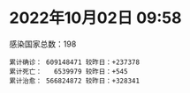 
# 2022年10月02日 09:58
感染国家总数：198
```
累计确诊： 609148471 较昨日：+237378
累计死亡：   6539979 较昨日：+545
累计治愈： 566824872 较昨日：+328341
```
<div id="main" style="width:100%;height:800px;margin-bottom:10px;"></div>
<div id="second" style="width:100%;height:1000px;margin-bottom:10px;"></div>
<div id="third" style="width:100%;height:1000px;margin-bottom:10px;"></div>
<div id="last" style="width:100%;height:3000px;"></div>

<script>
import * as echarts from "echarts";
export default {
  mounted () {
    this.chart = echarts.init(document.getElementById("main"), "dark")
    this.secondChart = echarts.init(document.getElementById("second"), "dark")
    this.thirdChart = echarts.init(document.getElementById("third"), "dark")
    this.lastChart = echarts.init(document.getElementById("last"), "dark")
    var option = {
      tooltip: { trigger: "axis", axisPointer: { type: "shadow" } },
      legend: {},
      grid: { left: "3%", right: "4%", bottom: "3%", containLabel: true },
      xAxis: { type: "value" },
      yAxis: {
        type: "category", data: ["意大利","英国","韩国","德国","巴西","法国","印度","美国",]
      },
      series: [
        { name: "新增确诊", type: "bar", stack: "total", label: { show: true }, emphasis: { focus: "series" }, data: [33068,0,23597,0,0,46596,1177,16270,] }, 
        { name: "累计确诊", type: "bar", stack: "total", label: { show: true }, emphasis: { focus: "series" }, data: [22500346,23893361,24819611,33386229,34715149,35437807,44592289,98248623,] }, 
        { name: "新增死亡", type: "bar", stack: "total", label: { show: true }, emphasis: { focus: "series" }, data: [38,0,44,0,0,0,0,88,] }, 
        { name: "累计死亡", type: "bar", stack: "total", label: { show: true }, emphasis: { focus: "series" }, data: [177130,207908,28489,150064,686097,155112,528655,1084891,] }, 
        { name: "累计治愈", type: "bar", stack: "total", label: { show: true }, emphasis: { focus: "series" }, data: [21867067,24692,24164593,32327200,33853693,34563020,44024164,95113327,] },]
    }
    this.chart.setOption(option);
    var secondOption = {
      tooltip: { trigger: "axis", axisPointer: { type: "shadow" } },
      legend: {},
      grid: { left: "3%", right: "4%", bottom: "3%", containLabel: true },
      xAxis: { type: "value" },
      yAxis: {
        type: "category", data: ["墨西哥","伊朗","荷兰","阿根廷","澳大利亚","越南","西班牙","土耳其","俄罗斯","日本",]
      },
      series: [
        { name: "新增确诊", type: "bar", stack: "total", label: { show: true }, emphasis: { focus: "series" }, data: [0,538,0,0,978,672,0,0,33186,35418,] }, 
        { name: "累计确诊", type: "bar", stack: "total", label: { show: true }, emphasis: { focus: "series" }, data: [7089209,7549186,8430861,9708420,10240631,11480028,13422984,16873793,21018942,21301280,] }, 
        { name: "新增死亡", type: "bar", stack: "total", label: { show: true }, emphasis: { focus: "series" }, data: [0,3,0,0,0,1,0,0,103,105,] }, 
        { name: "累计死亡", type: "bar", stack: "total", label: { show: true }, emphasis: { focus: "series" }, data: [330112,144429,22650,129897,15221,43149,114179,101139,387372,44894,] }, 
        { name: "累计治愈", type: "bar", stack: "total", label: { show: true }, emphasis: { focus: "series" }, data: [6357838,7325962,8364830,9565604,10172662,10592592,13225964,16760418,20093616,20393893,] },]
    }
    this.secondChart.setOption(secondOption);
    var thirdOption = {
      tooltip: { trigger: "axis", axisPointer: { type: "shadow" } },
      legend: {},
      grid: { left: "3%", right: "4%", bottom: "3%", containLabel: true },
      xAxis: { type: "value" },
      yAxis: {
        type: "category", data: ["以色列","泰国","马来西亚","希腊","奥地利","乌克兰","葡萄牙","波兰","哥伦比亚","印度尼西亚",]
      },
      series: [
        { name: "新增确诊", type: "bar", stack: "total", label: { show: true }, emphasis: { focus: "series" }, data: [0,0,0,0,12589,0,0,3565,0,1639,] }, 
        { name: "累计确诊", type: "bar", stack: "total", label: { show: true }, emphasis: { focus: "series" }, data: [4662579,4682132,4840879,4920192,5144116,5177217,5493540,6297123,6307372,6433263,] }, 
        { name: "新增死亡", type: "bar", stack: "total", label: { show: true }, emphasis: { focus: "series" }, data: [0,0,0,0,11,0,0,29,0,10,] }, 
        { name: "累计死亡", type: "bar", stack: "total", label: { show: true }, emphasis: { focus: "series" }, data: [11698,32771,36374,33111,20754,109206,25031,117598,141794,158122,] }, 
        { name: "累计治愈", type: "bar", stack: "total", label: { show: true }, emphasis: { focus: "series" }, data: [4643014,4642894,4778736,4848529,5019774,4980372,5399792,5335940,6134690,6257444,] },]
    }
    this.thirdChart.setOption(thirdOption);
    var lastOption = {
      tooltip: { trigger: "axis", axisPointer: { type: "shadow" } },
      legend: {},
      grid: { left: "3%", right: "4%", bottom: "3%", containLabel: true },
      xAxis: { type: "value" },
      yAxis: {
        type: "category", data: ["朝鲜","西撒哈拉","蒙特塞拉特岛","梵蒂冈","红宝石公主号","钻石公主号","圣文森特岛","列支敦士登公国","安圭拉","圣多美和普林西比","特克斯和凯科斯群岛","圣基茨和尼维斯","乍得","塞拉利昂","利比里亚","科摩罗","几内亚比绍","安提瓜和巴布达","尼日尔","厄立特里亚","也门","冈比亚","摩纳哥","中非共和国","吉布提","多米尼克","萨摩亚","赤道几内亚","塔吉克斯坦","南苏丹","尼加拉瓜","格林纳达","直布罗陀","圣马力诺","布基纳法索","东帝汶","刚果（布）","索马里","贝宁","圣卢西亚","马里","海地","莱索托","巴哈马","几内亚","多哥","坦桑尼亚","毛里求斯","阿鲁巴","巴布亚新几内亚","安道尔","塞舌尔","加蓬","布隆迪","叙利亚","不丹","佛得角","毛里塔尼亚","苏丹","马达加斯加","斐济","伯利兹","圭亚那","斯威士兰","新喀里多尼亚","法属波利尼西亚","苏里南","科特迪瓦","马拉维","塞内加尔","刚果（金）","法属圭亚那","巴巴多斯","安哥拉","马耳他","喀麦隆","卢旺达","柬埔寨","波多黎各","牙买加","纳米比亚","加纳","乌干达","特立尼达和多巴哥","马尔代夫","阿富汗","萨尔瓦多","冰岛","吉尔吉斯斯坦","老挝","马提尼克岛","文莱","莫桑比克","乌兹别克斯坦","津巴布韦","尼日利亚","阿尔及利亚","黑山","卢森堡","博茨瓦纳","阿尔巴尼亚","赞比亚","肯尼亚","北马其顿","阿曼","波黑","亚美尼亚","卡塔尔","洪都拉斯","埃塞俄比亚","利比亚","埃及","委内瑞拉","塞浦路斯","摩尔多瓦","爱沙尼亚","巴勒斯坦","缅甸","多米尼加","科威特","斯里兰卡","巴林","巴拉圭","沙特阿拉伯","阿塞拜疆","拉脱维亚","蒙古国","乌拉圭","巴拿马","白俄罗斯","尼泊尔","厄瓜多尔","阿联酋","哥斯达黎加","玻利维亚","古巴","危地马拉","突尼斯","斯洛文尼亚","黎巴嫩","克罗地亚","立陶宛","保加利亚","摩洛哥","芬兰","哈萨克斯坦","挪威","巴基斯坦","爱尔兰","约旦","新西兰","格鲁吉亚","斯洛伐克","新加坡","孟加拉国","匈牙利","塞尔维亚","伊拉克","瑞典","丹麦","罗马尼亚","菲律宾","南非","瑞士","捷克","秘鲁","加拿大","比利时","智利",]
      },
      series: [
        { name: "新增确诊", type: "bar", stack: "total", label: { show: true }, emphasis: { focus: "series" }, data: [0,0,0,0,0,0,0,0,0,0,0,0,0,0,0,0,0,0,0,0,0,0,0,0,0,0,0,0,0,0,0,0,0,0,0,0,0,0,0,0,3,23,0,0,0,7,0,0,0,0,0,0,0,0,5,0,0,8,0,0,0,0,8,0,0,0,0,50,0,0,0,0,0,0,18,0,1,4,0,102,0,285,0,584,0,122,0,0,0,0,0,1519,0,0,0,49,3,178,0,0,42,18,5,0,0,0,0,507,0,8,0,0,0,0,0,0,0,0,1936,0,7,246,0,77,92,0,0,0,0,0,17,1743,431,0,0,8,697,0,2526,120,881,1051,298,16,0,0,29,0,0,0,0,0,444,3510,480,0,1650,0,0,0,935,3726,0,0,0,0,0,0,3616,] }, 
        { name: "累计确诊", type: "bar", stack: "total", label: { show: true }, emphasis: { focus: "series" }, data: [1,10,11,29,620,712,2298,3026,3865,6230,6380,6541,7583,7751,7961,8471,8796,9098,9931,10170,11935,12508,14622,14913,15690,15747,15925,17012,17786,17823,18491,19536,20095,20793,21631,23253,24837,27214,27638,29408,32641,33756,34490,37290,37652,39060,39440,40478,42914,44997,46227,47141,48691,50129,57307,61730,62374,62823,63285,66676,68242,68854,71348,73390,74152,76599,81106,87258,88028,88398,92893,93974,102580,103131,114710,121652,132501,137881,151732,151931,169253,169385,169396,183181,185042,199310,201785,205637,206083,215860,221618,227756,230312,244218,257465,265431,270676,280360,288658,326308,332263,333549,338439,342961,397993,398750,442875,451675,456391,493587,506994,515645,544803,585313,589388,601869,620548,622802,645952,658520,670780,680805,716543,816575,821532,930254,982864,985422,986866,994037,999759,1005521,1027933,1072807,1108262,1111194,1125164,1145686,1185918,1215925,1233260,1251209,1259769,1264961,1292940,1393620,1462437,1572673,1663653,1746997,1779476,1780691,1844129,1911417,2025677,2094142,2363388,2459982,2588441,3111742,3269497,3951766,4019077,4084307,4108046,4144416,4233468,4544505,4627923,] }, 
        { name: "新增死亡", type: "bar", stack: "total", label: { show: true }, emphasis: { focus: "series" }, data: [0,0,0,0,0,0,0,0,0,0,0,0,0,0,0,0,0,0,0,0,0,0,0,0,0,0,0,0,0,0,0,0,0,0,0,0,0,0,0,0,0,0,0,0,0,0,0,0,0,0,0,0,0,0,0,0,0,0,0,0,0,0,0,0,0,0,0,0,0,0,0,0,0,0,0,0,0,0,0,3,0,0,0,12,0,0,0,0,0,0,0,0,0,0,0,0,0,0,0,0,0,0,0,0,0,0,0,0,0,0,0,0,0,0,0,0,0,0,0,0,1,0,0,1,2,0,0,0,0,0,0,5,0,0,0,0,6,0,0,1,4,0,0,0,0,0,0,0,0,0,0,0,2,1,5,0,6,0,0,0,6,34,0,0,0,0,0,0,24,] }, 
        { name: "累计死亡", type: "bar", stack: "total", label: { show: true }, emphasis: { focus: "series" }, data: [1,1,1,0,10,13,12,59,12,77,36,46,193,126,294,161,175,146,312,103,2157,372,63,113,189,74,29,183,125,138,225,237,108,118,387,138,386,1352,163,391,742,857,706,833,449,285,845,1025,227,668,155,169,306,38,3163,21,410,995,4961,1410,878,686,1281,1422,314,649,1385,826,2682,1968,1443,410,560,1917,806,1935,1466,3056,2609,3320,4065,1459,3628,4207,308,7800,4229,213,2991,758,1044,225,2222,1637,5602,3155,6879,2782,1123,2789,3588,4017,5678,9534,4260,16137,8683,682,10993,7572,6437,24613,5814,1180,11844,2681,5403,19458,4384,2563,16762,1520,19591,9353,9919,5994,2179,7485,8497,7118,12018,35899,2345,8913,22237,8530,19801,29249,6822,10677,16912,9319,37718,16278,5981,13690,4098,30618,7905,14122,2959,16900,20459,1619,29368,47503,17012,25355,20194,7074,67027,62981,102185,14183,41104,216575,44992,32673,61178,] }, 
        { name: "累计治愈", type: "bar", stack: "total", label: { show: true }, emphasis: { focus: "series" }, data: [0,9,2,29,0,699,2233,2948,3848,6132,6321,6482,4874,4393,7636,8305,8301,8923,8890,10065,9124,12028,14484,14520,15427,15651,1605,16690,17264,17335,4225,19248,16579,20531,21143,23102,24006,13182,27322,28475,31645,31410,25980,36094,36880,38591,183,38843,42438,43982,46011,46446,48292,49559,54099,61564,61894,61792,57290,65242,66302,68103,70000,71955,73823,33500,49626,86379,84873,86317,83520,11254,101812,101155,113229,118616,130955,134754,129614,99392,164813,167468,100431,175288,163687,178046,179410,75685,196406,7660,0,222140,227964,241486,251362,258394,182313,276300,283668,322955,326846,329424,332693,332932,384669,376654,430192,444870,132498,471930,500510,442182,538128,579073,504142,524990,608749,597898,641157,655316,653976,676368,696811,803694,810730,891237,979784,976760,976873,985592,986816,965299,1007141,860711,1052480,1102577,1104865,983630,1147256,1087587,1211034,1217282,1211988,1248554,1266441,1378657,1457290,1537813,1649037,1731007,1767660,1637293,1818495,1828795,1965631,2014175,2304843,2433704,2549737,3093962,3183887,3859260,3909265,4018116,4042661,3916139,4136968,4455381,4551516,] },]
    }
    this.lastChart.setOption(lastOption);
  }
};
</script>

|国家|新增确诊|累计确诊|新增死亡|累计死亡|累计治愈|
|:--:|---:|---:|---:|---:|---:|
|美国|16270|98248623|88|1084891|95113327|
|印度|1177|44592289|0|528655|44024164|
|法国|46596|35437807|0|155112|34563020|
|巴西|0|34715149|0|686097|33853693|
|德国|0|33386229|0|150064|32327200|
|韩国|23597|24819611|44|28489|24164593|
|英国|0|23893361|0|207908|24692|
|意大利|33068|22500346|38|177130|21867067|
|日本|35418|21301280|105|44894|20393893|
|俄罗斯|33186|21018942|103|387372|20093616|
|土耳其|0|16873793|0|101139|16760418|
|西班牙|0|13422984|0|114179|13225964|
|越南|672|11480028|1|43149|10592592|
|澳大利亚|978|10240631|0|15221|10172662|
|阿根廷|0|9708420|0|129897|9565604|
|荷兰|0|8430861|0|22650|8364830|
|伊朗|538|7549186|3|144429|7325962|
|墨西哥|0|7089209|0|330112|6357838|
|印度尼西亚|1639|6433263|10|158122|6257444|
|哥伦比亚|0|6307372|0|141794|6134690|
|波兰|3565|6297123|29|117598|5335940|
|葡萄牙|0|5493540|0|25031|5399792|
|乌克兰|0|5177217|0|109206|4980372|
|奥地利|12589|5144116|11|20754|5019774|
|希腊|0|4920192|0|33111|4848529|
|马来西亚|0|4840879|0|36374|4778736|
|泰国|0|4682132|0|32771|4642894|
|以色列|0|4662579|0|11698|4643014|
|智利|3616|4627923|24|61178|4551516|
|比利时|0|4544505|0|32673|4455381|
|加拿大|0|4233468|0|44992|4136968|
|秘鲁|0|4144416|0|216575|3916139|
|捷克|0|4108046|0|41104|4042661|
|瑞士|0|4084307|0|14183|4018116|
|南非|0|4019077|0|102185|3909265|
|菲律宾|3726|3951766|34|62981|3859260|
|罗马尼亚|935|3269497|6|67027|3183887|
|丹麦|0|3111742|0|7074|3093962|
|瑞典|0|2588441|0|20194|2549737|
|伊拉克|0|2459982|0|25355|2433704|
|塞尔维亚|1650|2363388|6|17012|2304843|
|匈牙利|0|2094142|0|47503|2014175|
|孟加拉国|480|2025677|5|29368|1965631|
|新加坡|3510|1911417|1|1619|1828795|
|斯洛伐克|444|1844129|2|20459|1818495|
|格鲁吉亚|0|1780691|0|16900|1637293|
|新西兰|0|1779476|0|2959|1767660|
|约旦|0|1746997|0|14122|1731007|
|爱尔兰|0|1663653|0|7905|1649037|
|巴基斯坦|0|1572673|0|30618|1537813|
|挪威|29|1462437|0|4098|1457290|
|哈萨克斯坦|0|1393620|0|13690|1378657|
|芬兰|0|1292940|0|5981|1266441|
|摩洛哥|16|1264961|0|16278|1248554|
|保加利亚|298|1259769|0|37718|1211988|
|立陶宛|1051|1251209|0|9319|1217282|
|克罗地亚|881|1233260|4|16912|1211034|
|黎巴嫩|120|1215925|1|10677|1087587|
|斯洛文尼亚|2526|1185918|0|6822|1147256|
|突尼斯|0|1145686|0|29249|983630|
|危地马拉|697|1125164|6|19801|1104865|
|古巴|8|1111194|0|8530|1102577|
|玻利维亚|0|1108262|0|22237|1052480|
|哥斯达黎加|0|1072807|0|8913|860711|
|阿联酋|431|1027933|0|2345|1007141|
|厄瓜多尔|1743|1005521|5|35899|965299|
|尼泊尔|17|999759|0|12018|986816|
|白俄罗斯|0|994037|0|7118|985592|
|巴拿马|0|986866|0|8497|976873|
|乌拉圭|0|985422|0|7485|976760|
|蒙古国|0|982864|0|2179|979784|
|拉脱维亚|0|930254|0|5994|891237|
|阿塞拜疆|92|821532|2|9919|810730|
|沙特阿拉伯|77|816575|1|9353|803694|
|巴拉圭|0|716543|0|19591|696811|
|巴林|246|680805|0|1520|676368|
|斯里兰卡|7|670780|1|16762|653976|
|科威特|0|658520|0|2563|655316|
|多米尼加|1936|645952|0|4384|641157|
|缅甸|0|622802|0|19458|597898|
|巴勒斯坦|0|620548|0|5403|608749|
|爱沙尼亚|0|601869|0|2681|524990|
|摩尔多瓦|0|589388|0|11844|504142|
|塞浦路斯|0|585313|0|1180|579073|
|委内瑞拉|0|544803|0|5814|538128|
|埃及|0|515645|0|24613|442182|
|利比亚|0|506994|0|6437|500510|
|埃塞俄比亚|8|493587|0|7572|471930|
|洪都拉斯|0|456391|0|10993|132498|
|卡塔尔|507|451675|0|682|444870|
|亚美尼亚|0|442875|0|8683|430192|
|波黑|0|398750|0|16137|376654|
|阿曼|0|397993|0|4260|384669|
|北马其顿|0|342961|0|9534|332932|
|肯尼亚|5|338439|0|5678|332693|
|赞比亚|18|333549|0|4017|329424|
|阿尔巴尼亚|42|332263|0|3588|326846|
|博茨瓦纳|0|326308|0|2789|322955|
|卢森堡|0|288658|0|1123|283668|
|黑山|178|280360|0|2782|276300|
|阿尔及利亚|3|270676|0|6879|182313|
|尼日利亚|49|265431|0|3155|258394|
|津巴布韦|0|257465|0|5602|251362|
|乌兹别克斯坦|0|244218|0|1637|241486|
|莫桑比克|0|230312|0|2222|227964|
|文莱|1519|227756|0|225|222140|
|马提尼克岛|0|221618|0|1044|0|
|老挝|0|215860|0|758|7660|
|吉尔吉斯斯坦|0|206083|0|2991|196406|
|冰岛|0|205637|0|213|75685|
|萨尔瓦多|0|201785|0|4229|179410|
|阿富汗|122|199310|0|7800|178046|
|马尔代夫|0|185042|0|308|163687|
|特立尼达和多巴哥|584|183181|12|4207|175288|
|乌干达|0|169396|0|3628|100431|
|加纳|285|169385|0|1459|167468|
|纳米比亚|0|169253|0|4065|164813|
|牙买加|102|151931|3|3320|99392|
|波多黎各|0|151732|0|2609|129614|
|柬埔寨|4|137881|0|3056|134754|
|卢旺达|1|132501|0|1466|130955|
|喀麦隆|0|121652|0|1935|118616|
|马耳他|18|114710|0|806|113229|
|安哥拉|0|103131|0|1917|101155|
|巴巴多斯|0|102580|0|560|101812|
|法属圭亚那|0|93974|0|410|11254|
|刚果（金）|0|92893|0|1443|83520|
|塞内加尔|0|88398|0|1968|86317|
|马拉维|0|88028|0|2682|84873|
|科特迪瓦|50|87258|0|826|86379|
|苏里南|0|81106|0|1385|49626|
|法属波利尼西亚|0|76599|0|649|33500|
|新喀里多尼亚|0|74152|0|314|73823|
|斯威士兰|0|73390|0|1422|71955|
|圭亚那|8|71348|0|1281|70000|
|伯利兹|0|68854|0|686|68103|
|斐济|0|68242|0|878|66302|
|马达加斯加|0|66676|0|1410|65242|
|苏丹|0|63285|0|4961|57290|
|毛里塔尼亚|8|62823|0|995|61792|
|佛得角|0|62374|0|410|61894|
|不丹|0|61730|0|21|61564|
|叙利亚|5|57307|0|3163|54099|
|布隆迪|0|50129|0|38|49559|
|加蓬|0|48691|0|306|48292|
|塞舌尔|0|47141|0|169|46446|
|安道尔|0|46227|0|155|46011|
|巴布亚新几内亚|0|44997|0|668|43982|
|阿鲁巴|0|42914|0|227|42438|
|毛里求斯|0|40478|0|1025|38843|
|坦桑尼亚|0|39440|0|845|183|
|多哥|7|39060|0|285|38591|
|几内亚|0|37652|0|449|36880|
|巴哈马|0|37290|0|833|36094|
|莱索托|0|34490|0|706|25980|
|海地|23|33756|0|857|31410|
|马里|3|32641|0|742|31645|
|圣卢西亚|0|29408|0|391|28475|
|贝宁|0|27638|0|163|27322|
|索马里|0|27214|0|1352|13182|
|刚果（布）|0|24837|0|386|24006|
|东帝汶|0|23253|0|138|23102|
|布基纳法索|0|21631|0|387|21143|
|圣马力诺|0|20793|0|118|20531|
|直布罗陀|0|20095|0|108|16579|
|格林纳达|0|19536|0|237|19248|
|尼加拉瓜|0|18491|0|225|4225|
|南苏丹|0|17823|0|138|17335|
|塔吉克斯坦|0|17786|0|125|17264|
|赤道几内亚|0|17012|0|183|16690|
|萨摩亚|0|15925|0|29|1605|
|多米尼克|0|15747|0|74|15651|
|吉布提|0|15690|0|189|15427|
|中非共和国|0|14913|0|113|14520|
|摩纳哥|0|14622|0|63|14484|
|冈比亚|0|12508|0|372|12028|
|也门|0|11935|0|2157|9124|
|厄立特里亚|0|10170|0|103|10065|
|尼日尔|0|9931|0|312|8890|
|安提瓜和巴布达|0|9098|0|146|8923|
|几内亚比绍|0|8796|0|175|8301|
|科摩罗|0|8471|0|161|8305|
|利比里亚|0|7961|0|294|7636|
|塞拉利昂|0|7751|0|126|4393|
|乍得|0|7583|0|193|4874|
|圣基茨和尼维斯|0|6541|0|46|6482|
|特克斯和凯科斯群岛|0|6380|0|36|6321|
|圣多美和普林西比|0|6230|0|77|6132|
|安圭拉|0|3865|0|12|3848|
|列支敦士登公国|0|3026|0|59|2948|
|圣文森特岛|0|2298|0|12|2233|
|钻石公主号|0|712|0|13|699|
|红宝石公主号|0|620|0|10|0|
|梵蒂冈|0|29|0|0|29|
|蒙特塞拉特岛|0|11|0|1|2|
|西撒哈拉|0|10|0|1|9|
|朝鲜|0|1|0|1|0|

